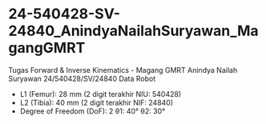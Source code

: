# 24-540428-SV-24840_AnindyaNailahSuryawan_MagangGMRT
Tugas Forward &amp; Inverse Kinematics - Magang GMRT
Anindya Nailah Suryawan
24/540428/SV/24840
Data Robot
- L1 (Femur): 28 mm (2 digit terakhir NIU: 540428)
- L2 (Tibia): 40 mm (2 digit terakhir NIF: 24840)
- Degree of Freedom (DoF): 2
θ1: 40°
θ2: 30°

